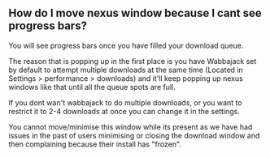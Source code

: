 ## How do I move nexus window because I cant see progress bars?

You will see progress bars once you have filled your download queue. 

The reason that is popping up in the first place is you have Wabbajack set by default to attempt multiple downloads at the same time (Located in Settings > performance > downloads) and it'll keep popping up nexus windows like that until all the queue spots are full.

If you dont wan't wabbajack to do multiple downloads, or you want to restrict it to 2-4 downloads at once you can change it in the settings.

You cannot move/minimise this window while its present as we have had issues in the past of users minimising or closing the download window and then complaining because their install has "frozen".


